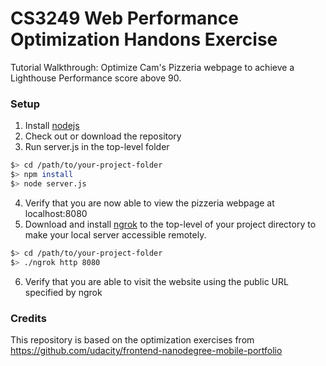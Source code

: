 # CS3249 Web Performance Optimization Handons Exercise

Tutorial Walkthrough: Optimize Cam's Pizzeria webpage to achieve a Lighthouse Performance score above 90. 

### Setup

1. Install [nodejs](https://nodejs.org/en/download/)
2. Check out or download the repository
3. Run server.js in the top-level folder

  ```bash
  $> cd /path/to/your-project-folder
  $> npm install
  $> node server.js
  ```

4. Verify that you are now able to view the pizzeria webpage at localhost:8080
5. Download and install [ngrok](https://ngrok.com/) to the top-level of your project directory to make your local server accessible remotely.

  ``` bash
  $> cd /path/to/your-project-folder
  $> ./ngrok http 8080
  ```

6. Verify that you are able to visit the website using the public URL specified by ngrok

### Credits
This repository is based on the optimization exercises from https://github.com/udacity/frontend-nanodegree-mobile-portfolio

